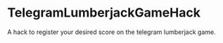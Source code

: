 # TelegramLumberjackGameHack
A hack to register your desired score on the telegram lumberjack game.
